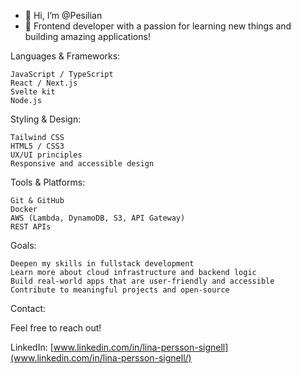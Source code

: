 - 👋 Hi, I’m @Pesilian
- 🌱 Frontend developer with a passion for learning new things and building amazing applications!

Languages & Frameworks:

    JavaScript / TypeScript
    React / Next.js
    Svelte kit
    Node.js

Styling & Design:

    Tailwind CSS
    HTML5 / CSS3
    UX/UI principles
    Responsive and accessible design

Tools & Platforms:

    Git & GitHub
    Docker
    AWS (Lambda, DynamoDB, S3, API Gateway)
    REST APIs


Goals:

    Deepen my skills in fullstack development
    Learn more about cloud infrastructure and backend logic
    Build real-world apps that are user-friendly and accessible
    Contribute to meaningful projects and open-source

Contact:

Feel free to reach out!

LinkedIn: [www.linkedin.com/in/lina-persson-signell](www.linkedin.com/in/lina-persson-signell/)

